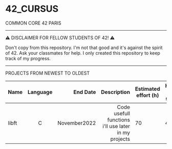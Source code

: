 # 42_CURSUS

   COMMON CORE 42 PARIS
_________________________________

:warning: DISCLAIMER FOR FELLOW STUDENTS OF 42! :warning:

Don't copy from this repository. I'm not that good and it's against the spirit of 42. Ask your classmates for help. I only created this repository to keep track of my progress.

________________________________
PROJECTS FROM NEWEST TO OLDEST

| Name  | Language      | End Date     |                       Description                       | Estimated effort (h) | Hours i spent |
| ----- |:-------------:| -----------: | -------------------------------------------------------:| ---------------------| --------------|
| libft | C             | November2022 | Code usefull functions i'll use later in my projects    | 70                   | 40

